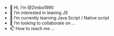 - 👋 Hi, I’m @Zimbo1990
- 👀 I’m interested in leaning JS
- 🌱 I’m currently learning Java Script / Native script
- 💞️ I’m looking to collaborate on ...
- 📫 How to reach me ...

<!---
Zimbo1990/Zimbo1990 is a ✨ special ✨ repository because its `README.md` (this file) appears on your GitHub profile.
You can click the Preview link to take a look at your changes.
--->
